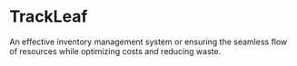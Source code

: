 # TrackLeaf
An effective inventory management system or ensuring the seamless flow of resources while optimizing costs and reducing waste.
